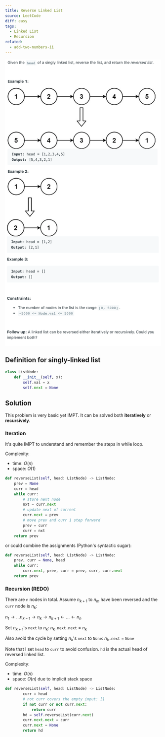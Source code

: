 ```yaml
---
title: Reverse Linked List
source: LeetCode
diff: easy
tags:
  - Linked List
  - Recursion
related:
  - add-two-numbers-ii
---
```


<img class="medium-zoom" src="/algo/reverse-linked-list.png" alt="https://leetcode.com/problems/reverse-linked-list">

## Definition for singly-linked list

```py
class ListNode:
    def __init__(self, x):
        self.val = x
        self.next = None
```

## Solution

This problem is very basic yet IMPT. It can be solved both **iteratively** or **recursively**.

### Iteration

It's quite IMPT to understand and remember the steps in while loop.

Complexity:

- time: $O(n)$
- space: $O(1)$

```py
def reverseList(self, head: ListNode) -> ListNode:
    prev = None
    curr = head
    while curr:
        # store next node
        nxt = curr.next
        # update next of current
        curr.next = prev
        # move prev and curr 1 step forward
        prev = curr
        curr = nxt
    return prev
```

or could combine the assignments (Python's syntactic sugar):

```py
def reverseList(self, head: ListNode) -> ListNode:
    prev, curr = None, head
    while curr:
        curr.next, prev, curr = prev, curr, curr.next
    return prev
```

### Recursion (REDO)

There are `n` nodes in total. Assume $n_{k+1}$ to $n_m$ have been reversed and the `curr` node is $n_k$:

$n_1 \rightarrow ... n_{k-1} \rightarrow n_k \rightarrow n_{k+1} \leftarrow ... \leftarrow n_n$

Set $n_{k+1}$'s `next` to $n_k$: $n_k$`.next.next` = $n_k$

Also avoid the cycle by setting $n_k$'s `next` to `None`: $n_k$`.next` = `None`

Note that I set `head` to `curr` to avoid confusion. `hd` is the actual head of reversed linked list.

Complexity:

- time: $O(n)$
- space: $O(n)$ due to implicit stack space

```py
def reverseList(self, head: ListNode) -> ListNode:
        curr = head
        # not curr covers the empty input: []
        if not curr or not curr.next:
            return curr
        hd = self.reverseList(curr.next)
        curr.next.next = curr
        curr.next = None
        return hd
```
